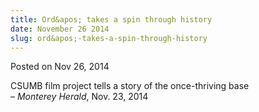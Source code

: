 ```yaml
---
title: Ord&apos; takes a spin through history
date: November 26 2014
slug: ord&apos;-takes-a-spin-through-history
---
```





<span class="date">Posted on Nov 26, 2014    </span>
<p>CSUMB film project tells a story of the once-thriving base<br>
&#x2013; <em>Monterey Herald</em>, Nov. 23, 2014</br></p>





